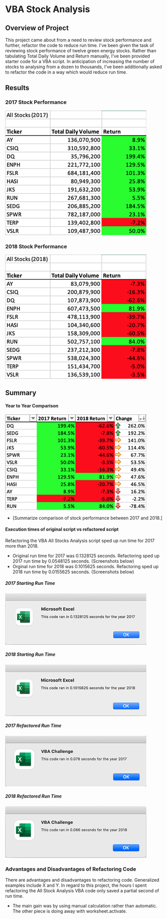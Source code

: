 # VBA Stock Analysis
 

## Overview of Project
This project came about from a need to review stock performance and further, refactor the code to reduce run time. I've been given the task of reviewing stock performance of twelve green energy stocks. Rather than tabulating Total Daily Volume and Return manually, I've been provided starter code for a VBA script. In anticipation of increasing the number of stocks to analysing from a dozen to thousands, I've been additionally asked to refactor the code in a way which would reduce run time. 

## Results

### 2017 Stock Performance
![2017 Stock Performance](https://github.com/SidneyHollingsworth/stock-analysis/blob/0ca17f30b627400ccf14fad89a18d47471a4f2f6/Resources/VBA_Challenge_2017_Output.png)

### 2018 Stock Performance
![2018 Stock Performance](https://github.com/SidneyHollingsworth/stock-analysis/blob/0ca17f30b627400ccf14fad89a18d47471a4f2f6/Resources/VBA_Challenge_2018_Output.png)

## Summary 

#### Year to Year Comparison
![Year to Year Comparison](https://github.com/SidneyHollingsworth/stock-analysis/blob/5386966c36c3546338fca4205506c2897c8285e2/Resources/Change_Over_Year.png)

- [Summarize comparison of stock performance between 2017 and 2018.]

#### Execution times of original script vs refactored script

Refactoring the VBA All Stocks Analysis script sped up run time for 2017 more than 2018.
- Original run time for 2017 was 0.1328125 seconds. Refactoring sped up 2017 run time by 0.0548125 seconds. (Screenshots below)
- Orginal run time for 2018 was 0.1015625 seconds. Refactoring sped up 2018 run time by 0.0155625 seconds. (Screenshots below)

##### 2017 Starting Run Time
![2017 Starting Run Time](https://github.com/SidneyHollingsworth/stock-analysis/blob/0ca17f30b627400ccf14fad89a18d47471a4f2f6/Resources/2017_Starting_Run_Time.png)

##### 2018 Starting Run Time
![2018 Starting Run Time](https://github.com/SidneyHollingsworth/stock-analysis/blob/0ca17f30b627400ccf14fad89a18d47471a4f2f6/Resources/2018_Starting_run_time.png)

##### 2017 Refactored Run Time
![2017 Refactored Run Time](https://github.com/SidneyHollingsworth/stock-analysis/blob/0ca17f30b627400ccf14fad89a18d47471a4f2f6/Resources/VBA_Challenge_2017.png)

##### 2018 Refactored Run Time
![2018 Refactored Run Time](https://github.com/SidneyHollingsworth/stock-analysis/blob/0ca17f30b627400ccf14fad89a18d47471a4f2f6/Resources/VBA_Challenge_2018.png)

### Advantages and Disadvantages of Refactoring Code
There are advantages and disadvantages to refactoring code. Generalized examples include X and Y. In regard to this project, the hours I spent refactoring the All Stock Analysis VBA code only saved a partial second of run time.

- The main gain was by using manual calculation rather than automatic. The other piece is doing away with worksheet.activate.


